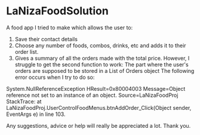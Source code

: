 # LaNizaFoodSolution
A food app I tried to make which allows the user to:
1. Save their contact details
2. Choose any number of foods, combos, drinks, etc and adds it to their order list.
3. Gives a summary of all the orders made with the total price.
However, I struggle to get the second function to work: The part where the user's orders are supposed to be stored in a List of Orders object
The following error occurs when I try to do so:

System.NullReferenceException
  HResult=0x80004003
  Message=Object reference not set to an instance of an object.
  Source=LaNizaFoodProj
  StackTrace:
   at LaNizaFoodProj.UserControlFoodMenus.btnAddOrder_Click(Object sender, EventArgs e) in line 103.
   
   Any suggestions, advice or help will really be appreciated a lot. Thank you.
